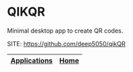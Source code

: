 # QIKQR

 Minimal desktop app to create QR codes.
 
 SITE: https://github.com/deep5050/qikQR

 | [Applications](https://portable-linux-apps.github.io/apps.html) | [Home](https://portable-linux-apps.github.io)
 | --- | --- |
